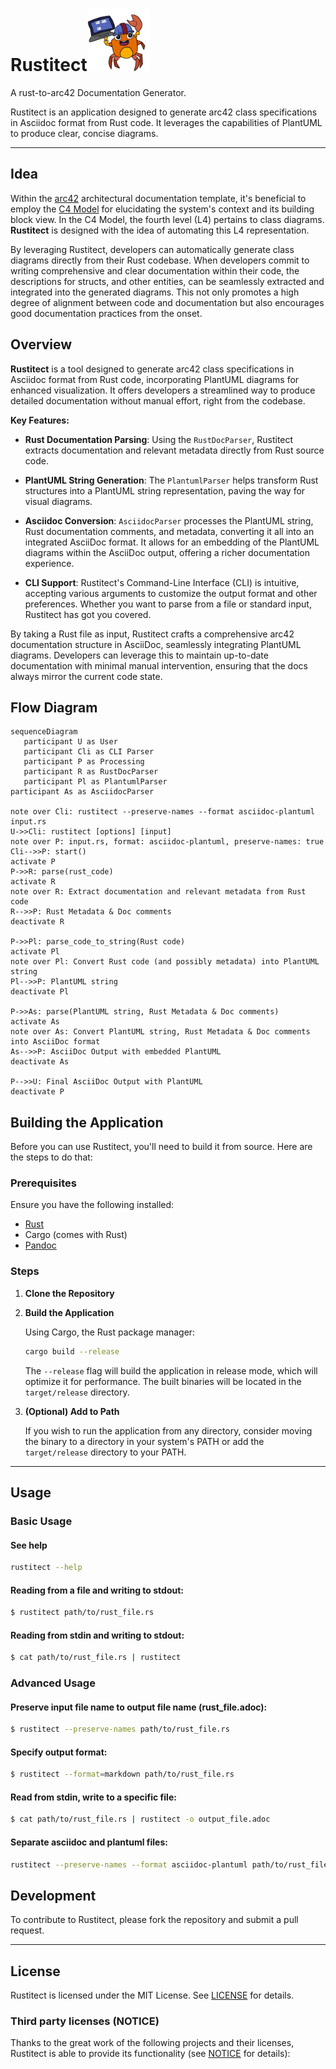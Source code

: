 # Rustitect<img src="logo.png" alt="Rustitect Logo" style="width:100px"/>

A rust-to-arc42 Documentation Generator.

Rustitect is an application designed to generate arc42 class specifications in Asciidoc format from Rust code. It leverages the capabilities of PlantUML to produce clear, concise diagrams.

---
## Idea
Within the [arc42](https://docs.arc42.org/home/) architectural documentation template, it's beneficial to employ the [C4 Model](https://c4model.com/) for elucidating the system's context and its building block view. 
In the C4 Model, the fourth level (L4) pertains to class diagrams. 
**Rustitect** is designed with the idea of automating this L4 representation.

By leveraging Rustitect, developers can automatically generate class diagrams directly from their Rust codebase. 
When developers commit to writing comprehensive and clear documentation within their code, the descriptions for structs, and other entities, can be seamlessly extracted and integrated into the generated diagrams. 
This not only promotes a high degree of alignment between code and documentation but also encourages good documentation practices from the onset.

## Overview

**Rustitect** is a tool designed to generate arc42 class specifications in Asciidoc format from Rust code, incorporating PlantUML diagrams for enhanced visualization. It offers developers a streamlined way to produce detailed documentation without manual effort, right from the codebase.

**Key Features:**
- **Rust Documentation Parsing**: Using the `RustDocParser`, Rustitect extracts documentation and relevant metadata directly from Rust source code.

- **PlantUML String Generation**: The `PlantumlParser` helps transform Rust structures into a PlantUML string representation, paving the way for visual diagrams.

- **Asciidoc Conversion**: `AsciidocParser` processes the PlantUML string, Rust documentation comments, and metadata, converting it all into an integrated AsciiDoc format. It allows for an embedding of the PlantUML diagrams within the AsciiDoc output, offering a richer documentation experience.

- **CLI Support**: Rustitect's Command-Line Interface (CLI) is intuitive, accepting various arguments to customize the output format and other preferences. Whether you want to parse from a file or standard input, Rustitect has got you covered.

By taking a Rust file as input, Rustitect crafts a comprehensive arc42 documentation structure in AsciiDoc, seamlessly integrating PlantUML diagrams. Developers can leverage this to maintain up-to-date documentation with minimal manual intervention, ensuring that the docs always mirror the current code state.

## Flow Diagram

```mermaid
sequenceDiagram
   participant U as User
   participant Cli as CLI Parser
   participant P as Processing
   participant R as RustDocParser
   participant Pl as PlantumlParser
participant As as AsciidocParser

note over Cli: rustitect --preserve-names --format asciidoc-plantuml input.rs
U->>Cli: rustitect [options] [input]
note over P: input.rs, format: asciidoc-plantuml, preserve-names: true
Cli-->>P: start()
activate P
P->>R: parse(rust_code)
activate R
note over R: Extract documentation and relevant metadata from Rust code
R-->>P: Rust Metadata & Doc comments
deactivate R

P->>Pl: parse_code_to_string(Rust code)
activate Pl
note over Pl: Convert Rust code (and possibly metadata) into PlantUML string
Pl-->>P: PlantUML string
deactivate Pl

P->>As: parse(PlantUML string, Rust Metadata & Doc comments)
activate As
note over As: Convert PlantUML string, Rust Metadata & Doc comments into AsciiDoc format
As-->>P: AsciiDoc Output with embedded PlantUML
deactivate As

P-->>U: Final AsciiDoc Output with PlantUML
deactivate P

```

## Building the Application

Before you can use Rustitect, you'll need to build it from source. Here are the steps to do that:

### Prerequisites

Ensure you have the following installed:

- [Rust](https://www.rust-lang.org/tools/install)
- Cargo (comes with Rust)
- [Pandoc](https://pandoc.org/installing.html)

### Steps

1. **Clone the Repository**
2. **Build the Application**

   Using Cargo, the Rust package manager:

    ```bash
    cargo build --release
    ```

   The `--release` flag will build the application in release mode, which will optimize it for performance. The built binaries will be located in the `target/release` directory.

3. **(Optional) Add to Path**

   If you wish to run the application from any directory, consider moving the binary to a directory in your system's PATH or add the `target/release` directory to your PATH.

---

## Usage

### Basic Usage

#### See help
```bash
rustitect --help
```

#### Reading from a file and writing to stdout:
```bash
$ rustitect path/to/rust_file.rs
```

#### Reading from stdin and writing to stdout:
```bash
$ cat path/to/rust_file.rs | rustitect
```

### Advanced Usage
#### Preserve input file name to output file name (rust_file.adoc):
```bash
$ rustitect --preserve-names path/to/rust_file.rs
```

#### Specify output format:
```bash
$ rustitect --format=markdown path/to/rust_file.rs
```

#### Read from stdin, write to a specific file:
```bash
$ cat path/to/rust_file.rs | rustitect -o output_file.adoc
```

#### Separate asciidoc and plantuml files:
```bash
rustitect --preserve-names --format asciidoc-plantuml path/to/rust_file.rs
```


## Development

To contribute to Rustitect, please fork the repository and submit a pull request.

---
## License

Rustitect is licensed under the MIT License. See [LICENSE](./LICENSE) for details.

### Third party licenses (NOTICE)
Thanks to the great work of the following projects and their licenses, Rustitect is able to provide its functionality (see [NOTICE](./NOTICE) for details):
